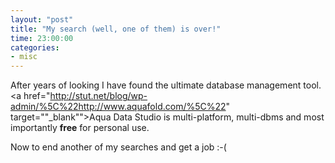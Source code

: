 ```yaml
---
layout: "post"
title: "My search (well, one of them) is over!"
time: 23:00:00
categories: 
- misc
---
```

 After years of looking I have found the ultimate database management tool. <a href="http://stut.net/blog/wp-admin/%5C%22http://www.aquafold.com/%5C%22" target="\"_blank\"">Aqua Data Studio</a> is multi-platform, multi-dbms and most importantly <strong>free</strong> for personal use.

Now to end another of my searches and get a job :-(